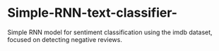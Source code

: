 # Simple-RNN-text-classifier-
Simple RNN model for sentiment classification using the imdb dataset, focused on detecting negative reviews.
